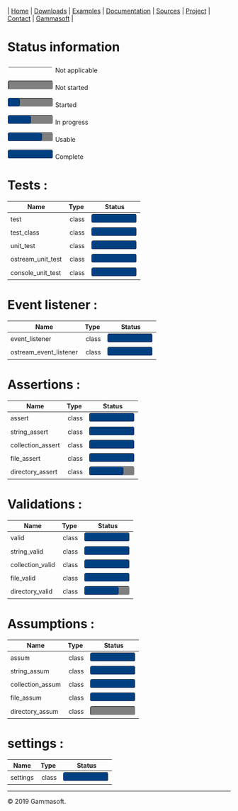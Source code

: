 | [Home](home.md) | [Downloads](downloads.md) | [Examples](examples.md) | [Documentation](documentation.md) | [Sources](https://github.com/gammasoft71/xtd.tunit) | [Project](https://sourceforge.net/projects/tunitpro/) | [Contact](contact.md) | [Gammasoft](https://gammasoft71.wixsite.com/gammasoft) |

# Status information

![progressina](pictures/progress_ina.png) Not applicable

![progress0](pictures/progress0.png) Not started

![progress25](pictures/progress25.png) Started

![progress50](pictures/progress50.png) In progress

![progress75](pictures/progress75.png) Usable

![progress100](pictures/progress100.png) Complete

# Tests :

| Name              | Type  | Status                                   |
|-------------------|-------|------------------------------------------|
| test              | class | ![progress100](pictures/progress100.png) |
| test_class        | class | ![progress100](pictures/progress100.png) |
| unit_test         | class | ![progress100](pictures/progress100.png) |
| ostream_unit_test | class | ![progress100](pictures/progress100.png) |
| console_unit_test | class | ![progress100](pictures/progress100.png) |

# Event listener :

| Name                   | Type  | Status                                   |
|------------------------|-------|------------------------------------------|
| event_listener         | class | ![progress100](pictures/progress100.png) |
| ostream_event_listener | class | ![progress100](pictures/progress100.png) |

# Assertions :

| Name              | Type  | Status                                   |
|-------------------|-------|------------------------------------------|
| assert            | class | ![progress100](pictures/progress100.png) |
| string_assert     | class | ![progress100](pictures/progress100.png) |
| collection_assert | class | ![progress100](pictures/progress100.png) |
| file_assert       | class | ![progress100](pictures/progress100.png) |
| directory_assert  | class | ![progress100](pictures/progress75.png)  |

# Validations :

| Name             | Type  | Status                                   |
|------------------|-------|------------------------------------------|
| valid            | class | ![progress100](pictures/progress100.png) |
| string_valid     | class | ![progress100](pictures/progress100.png) |
| collection_valid | class | ![progress100](pictures/progress100.png) |
| file_valid       | class | ![progress100](pictures/progress100.png) |
| directory_valid  | class | ![progress100](pictures/progress75.png)  |

# Assumptions :

| Name             | Type  | Status                                   |
|------------------|-------|------------------------------------------|
| assum            | class | ![progress100](pictures/progress100.png) |
| string_assum     | class | ![progress100](pictures/progress100.png) |
| collection_assum | class | ![progress100](pictures/progress100.png) |
| file_assum       | class | ![progress100](pictures/progress100.png) |
| directory_assum  | class | ![progress100](pictures/progress0.png) |

# settings :
| Name     | Type  | Status                                   |
|----------|-------|------------------------------------------|
| settings | class | ![progress100](pictures/progress100.png) |
  
______________________________________________________________________________________________

© 2019 Gammasoft.

